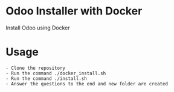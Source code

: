 # Odoo Installer with Docker
Install Odoo using Docker
# Usage
    - Clone the repository
    - Run the command ./docker_install.sh
    - Run the command ./install.sh
    - Answer the questions to the end and new folder are created

 
